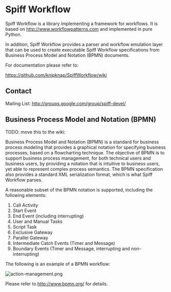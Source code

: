 Spiff Workflow
==============
Spiff Workflow is a library implementing a framework for workflows.
It is based on http://www.workflowpatterns.com and implemented in pure Python.

In addition, Spiff Workflow provides a parser and workflow emulation
layer that can be used to create executable Spiff Workflow specifications
from Business Process Model and Notation (BPMN) documents.

For documentation please refer to:

  https://github.com/knipknap/SpiffWorkflow/wiki


Contact
-------
Mailing List: http://groups.google.com/group/spiff-devel/

Business Process Model and Notation (BPMN)
------------------------------------------

TODO: move this to the wiki:

Business Process Model and Notation (BPMN) is a standard for business process modeling that
provides a graphical notation for specifying business processes, based on a flowcharting technique.
The objective of BPMN is to support business process management, for both technical users and business users,
by providing a notation that is intuitive to business users, yet able to represent complex
process semantics. The BPMN specification also provides a standard XML serialization format, which
is what Spiff Workflow parses.

A reasonable subset of the BPMN notation is supported, including the following elements:

  1. Call Activity
  2. Start Event
  3. End Event (including interrupting)
  4. User and Manual Tasks
  5. Script Task
  6. Exclusive Gateway
  7. Parallel Gateway
  8. Intermediate Catch Events (Timer and Message)
  9. Boundary Events (Timer and Message, interrupting and non-interrupting)

The following is an example of a BPMN workflow:

![action-management.png](https://github.com/matthewhampton/SpiffWorkflow/raw/samuel_review_fixes/doc/figures/action-management.png)

Please refer to http://www.bpmn.org/ for details.

